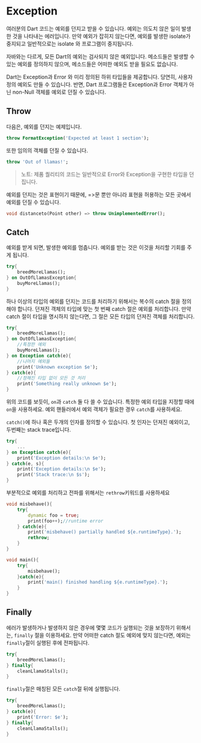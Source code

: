 # Exception

여러분의 Dart 코드는 예외를 던지고 받을 수 있습니다. 예외는 의도치 않은 일이 발생한 것을 나타내는 에러입니다. 만약 예외가 잡히지 않는다면, 예외를 발생한 isolate가 중지되고 일반적으로는 isolate 와 프로그램이 중지됩니다.

자바와는 다르게, 모든 Dart의 예외는 검사되지 않은 예외입니다. 메소드들은 발생할 수 있는 예외를 정의하지 않으며, 메소드들은 어떠한 예외도 받을 필요도 없습니다.

Dart는 Exception과 Error 와 미리 정의된 하위 타입들을 제공합니다. 당연히, 사용자 정의 예외도 만들 수 있습니다. 반면, Dart 프로그램들은 Exception과 Error 객체가 아닌 non-Null 객체를 예외로 던질 수 있습니다.

## Throw

다음은, 예외를 던지는 예제입니다.

```dart
throw FormatException('Expected at least 1 section');
```

또한 임의의 객체를 던질 수 있습니다.

```dart
throw 'Out of llamas!';
```

> 노트: 제품 퀄리티의 코드는 일반적으로 Error와 Exception을 구현한 타입을 던집니다.

예외를 던지는 것은 표현이기 때문에, =>문 뿐만 아니라 표현을 허용하는 모든 곳에서 예외를 던질 수 있습니다.

```dart
void distanceto(Point other) => throw UnimplementedError();
```

## Catch

예외를 받게 되면, 발생한 예외를 멈춥니다. 예외를 받는 것은 이것을 처리할 기회를 주게 됩니다.

```dart
try{
    breedMoreLlamas();
} on OutOfLlamasException{
    buyMoreLlamas();
}
```

하나 이상의 타입의 예외를 던지는 코드를 처리하기 위해서는 복수의 catch 절을 정의해야 합니다. 던져진 객체의 타입에 맞는 첫 번째 catch 절은 예외를 처리합니다. 만약 catch 절이 타입을 명시하지 않는다면, 그 절은 모든 타입의 던져진 객체를 처리합니다.

 ```dart
 try{
     breedMoreLlamas();
 } on OutOfLlamasException{
     //특정한 예외
     buyMoreLlamas();
 } on Exception catch(e){
     //나머지 예외들
     print('Unknown exception $e');
 } catch(e){
     //정해진 타입 없이 모든 것 처리
     print('Something really unknown $e');
 }
 ```

 위의 코드를 보듯이, `on`과 `catch` 둘 다 쓸 수 있습니다. 특정한 예외 타입을 지정할 때에 `on`을 사용하세요. 예외 핸들러에서 예외 객체가 필요한 경우 `catch`를 사용하세요.

`catch()`에 하나 혹은 두개의 인자를 정의할 수 있습니다. 첫 인자는 던져진 예외이고, 두번째는 stack trace입니다.

```dart
try{
    ...
} on Exception catch(e){
    print('Exception details:\n $e');
} catch(e, s){
    print('Exception details:\n $e');
    print('Stack trace:\n $s');
}
```

부분적으로 예외를 처리하고 전파를 위해서는 `rethrow`키워드를 사용하세요

```dart
void misbehave(){
    try{
        dynamic foo = true;
        print(foo++);//runtime error
    } catch(e){
        print('misbehave() partially handled ${e.runtimeType}.');
        rethrow;
    }
}

void main(){
    try{
        misbehave();
    }catch(e){
        print('main() finished handling ${e.runtimeType}.');
    }
}
```

## Finally

에러가 발생하거나 발생하지 않은 경우에 몇몇 코드가 실행되는 것을 보장하기 위해서는, `finally` 절을 이용하세요. 만약 어떠한 catch 절도 예외에 맞지 않는다면, 예외는 `finally`절이 실행된 후에 전파됩니다.

```dart
try{
    breedMoreLlamas();
} finally{
    cleanLlamaStalls();
}
```

`finally`절은 매칭된 모든 `catch`절 뒤에 실행됩니다.

```dart
try{
    breedMoreLlamas();
} catch(e){
    print('Error: $e');
} finally{
    cleanLlamaStalls();
}
```
